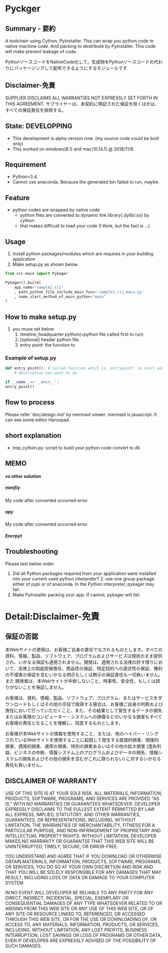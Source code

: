 # Pyckger

## Summary - 要約

A toolchain using Cython, PyInstaller. This can wrap you python code to native machine code. And packing to destribute by PyInstaller.
This code will make prevent leakage of code.

PythonソースコードをNativeCode化して，生成物をPythonソースコードの代わりにパッケージングして配布できるようにするモジュールです.

## Disclaimer-免責
SUPPLIER DISCLAIMS ALL WARRANTIES NOT EXPRESSLY SET FORTH IN THIS AGREEMENT.
サプライヤーは、本契約に明記された保証を除くほかは、すべての保証責任を排除する。

## State: DEVELOPPING
- This development is alpha version now. (my source code could be built only)
- This worked on windows(8.1) and mac(10.14.1) @ 2018/11/8.

## Requirement
- Python>3.4.
- Cannot use anaconda. Because the generated bin failed to run, maybe.

## Feature
- python codes are wrapped by native code
  - python files are converted to dynamic link library(.dylib/.so) by cython
  - that makes difficult to read your code (I think, but the fact is ...)

## Usage

1. Install python packages/modules which are requires in your building application
2. Make setup.py as shown below.
```python
from src.main import Pykager

Pykager().build(
    app_name="sample1_cli"
    , path_python_file_include_main_func='sample1_cli_main.py'
    , name_start_method_of_main_python="main"
)
```

## How to make setup.py

1. you muse set below
   1. timeline_headquarter python(=python file called first to run)
   2. [optional] header python file.
   3. entry point: the function to

### Example of setup.py

```mymain.py
def entry_point(): # called function which is 'entrypoint' to start_analysis your program.
    # description you want to do

if __name__=='__main__':
entry_point()
```

## flow to process
Please refer 'doc/design.md' by mermaid viewer. mermaid is javascript. It can see some editor Haroopad.

## short explanation
- tmp_cython.py: script to build your python code convert to dll.



## MEMO

#### vs other solution

##### minifiy
My code after converted occurred error.

##### opy
My code after converted occurred error.

##### Encrpyt



## Troubleshooting


Please test below order.
1. Did all Python packages required from your application were installed into your current used python interpreter?
   2. use one group package either of pypi or of anaconda. In the Python interpreter, pykager may fail.
2. Make PyInstaller packing your app. If cannot, pykager will fail.

# Detail:Disclaimer-免責

## 保証の否認
本Webサイトの使用は、お客様ご自身の責任でなされるものとします。すべての資料、情報、製品、ソフトウェア、プログラムおよびサービスは現状のまま提供され、いかなる保証も適用されません。開発は、適用される法律の許す限りにおいて、法律上の瑕疵担保責任、商品性の保証、特定目的への適合性の保証、権利の不侵害の保証を含むいかなる明示もしくは黙示の保証責任も一切負いません。また 開発者は、本Webサイトが中断しないこと、時事性、安全性、もしくは誤りがないことを保証しません。

お客様は、資料、情報、製品、ソフトウェア、プログラム、またはサービスをダウンロードもしくはその他の手段で取得する場合は、お客様ご自身の判断および責任において行っていただくこと、また、その結果として発生するデータの損失またはお客様のコンピューター・システムへの損傷などのいかなる損害もすべてお客様の責任となることを理解し、同意するものとします。

お客様が本Webサイトの情報を使用すること、または、他のハイパー・リンクされているWebサイトを使用することに起因して発生する直接的損害、間接的損害、偶発的損害、通常の損害、特別の損害あるいはその他の拡大損害 (逸失利益、ビジネスの中断、情報システム上のプログラムおよびデータの損失、情報システムの損失およびその他の損失を含むがこれに限られない) に対するいかなる責任も負いません。



## DISCLAIMER OF WARRANTY
USE OF THIS SITE IS AT YOUR SOLE RISK. ALL MATERIALS, INFORMATION, PRODUCTS, SOFTWARE, PROGRAMS, AND SERVICES ARE PROVIDED "AS IS," WITH NO WARRANTIES OR GUARANTEES WHATSOEVER. DEVELOPER EXPRESSLY DISCLAIMS TO THE FULLEST EXTENT PERMITTED BY LAW ALL EXPRESS, IMPLIED, STATUTORY, AND OTHER WARRANTIES, GUARANTEES, OR REPRESENTATIONS, INCLUDING, WITHOUT LIMITATION, THE WARRANTIES OF MERCHANTABILITY, FITNESS FOR A PARTICULAR PURPOSE, AND NON-INFRINGEMENT OF PROPRIETARY AND INTELLECTUAL PROPERTY RIGHTS. WITHOUT LIMITATION, DEVELOPER MAKES NO WARRANTY OR GUARANTEE THAT THIS WEB SITE WILL BE UNINTERRUPTED, TIMELY, SECURE, OR ERROR-FREE.

YOU UNDERSTAND AND AGREE THAT IF YOU DOWNLOAD OR OTHERWISE OBTAIN MATERIALS, INFORMATION, PRODUCTS, SOFTWARE, PROGRAMS, OR SERVICES, YOU DO SO AT YOUR OWN DISCRETION AND RISK AND THAT YOU WILL BE SOLELY RESPONSIBLE FOR ANY DAMAGES THAT MAY RESULT, INCLUDING LOSS OF DATA OR DAMAGE TO YOUR COMPUTER SYSTEM.

IN NO EVENT WILL DEVELOPER BE RELIABLE TO ANY PARTY FOR ANY DIRECT, INDIRECT, INCIDENTAL, SPECIAL, EXEMPLARY OR CONSEQUENTIAL DAMAGES OF ANY TYPE WHATSOEVER RELATED TO OR ARISING FROM THIS WEB SITE OR ANY USE OF THIS WEB SITE, OR OF ANY SITE OR RESOURCE LINKED TO, REFERENCED, OR ACCESSED THROUGH THIS WEB SITE, OR FOR THE USE OR DOWNLOADING OF, OR ACCESS TO, ANY MATERIALS, INFORMATION, PRODUCTS, OR SERVICES, INCLUDING, WITHOUT LIMITATION, ANY LOST PROFITS, BUSINESS INTERRUPTION, LOST SAVINGS OR LOSS OF PROGRAMS OR OTHER DATA, EVEN IF DEVELOPER ARE EXPRESSLY ADVISED OF THE POSSIBILITY OF SUCH DAMAGES.




